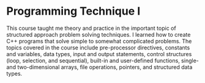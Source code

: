 # Programming Technique I
This course taught me theory and practice in the important topic of structured approach problem solving techniques. I learned how to create C++ programs that solve simple to somewhat complicated problems. 
The topics covered in the course include pre-processor directives, constants and variables, data types, input and output statements, control structures (loop, selection, and sequential), built-in and user-defined functions, single- and two-dimensional arrays, file operations, pointers, and structured data types. 
